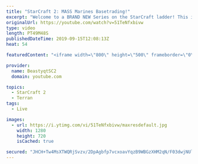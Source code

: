```yaml
---
title: "StarCraft 2: MASS Marines Basetrading!"
excerpt: "Welcome to a BRAND NEW Series on the StarCraft ladder! This is the \"Mass Marines to Grandmaster\" challenge, where the only attacking unit that I'm allowed to make is Marines - and that's it! I am allowed to make Medivacs just so that the gaemplay is not too monotonous, but I believe I could even make"
originalUrl: https://youtube.com/watch?v=51TeNfxbivw
type: video
length: PT49M48S
publishedDateTime: 2019-09-15T12:08:13Z
heat: 54

featuredContent: "<iframe width=\"800\" height=\"500\" frameborder=\"0\" src=\"https://www.youtube.com/embed/51TeNfxbivw\" allow=\"accelerometer; autoplay; encrypted-media; gyroscope; picture-in-picture\" allowfullscreen></iframe>"

provider:
  name: BeastyqtSC2
  domain: youtube.com

topics:
  - StarCraft 2
  - Terran
tags:
  - Live

images:
  - url: https://i.ytimg.com/vi/51TeNfxbivw/maxresdefault.jpg
    width: 1280
    height: 720
    isCached: true

secured: "JHCH+Tw4MsXTWQRjSvzv/2DpAgbfp7vcxoavYqzB9WBGzXHM2qN/F03dwjNUl6BAP9OWdF7S2+pZnxXyM3X0kLiULnZy648j2AOWhkqiBu88e6gI60O/gzmMtQzMJWbAKhsy4haLciGc+WtdXTRWANDLHQcQPqtCwNc/QE7IwAnihqAiJ5vm4n8Bxmv1AW5KnYGTVzbU+ptziGz5GnlaGGFzVnPx/BiYN53NTv+kqtTWcrH6c027Tg/zdv+kMLQDivocG4e+OdpS2zvIW3tuJSwfa4uX5CTaj+/AcZBkpPtlWbqcA9XuUNxXNzpwhUsGsLeyfy8Cl4i6z3kst8DhVgBcoLFeZ9ucEu4Doy5IAWpeLRV23EE+hNPo6g3GNex+Vn+ho27NX1odwBYbHMO2C3WdcWLGWGJrWUt4LJlFW6A=;Iq+hvIBvWIGOtSKqUtocjw=="
---
```


